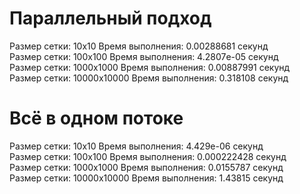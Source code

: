 # Параллельный подход
Размер сетки: 10x10 Время выполнения: 0.00288681 секунд  
Размер сетки: 100x100 Время выполнения: 4.2807e-05 секунд  
Размер сетки: 1000x1000 Время выполнения: 0.00887991 секунд  
Размер сетки: 10000x10000 Время выполнения: 0.318108 секунд  

# Всё в одном потоке
Размер сетки: 10x10 Время выполнения: 4.429e-06 секунд  
Размер сетки: 100x100 Время выполнения: 0.000222428 секунд  
Размер сетки: 1000x1000 Время выполнения: 0.0155787 секунд  
Размер сетки: 10000x10000 Время выполнения: 1.43815 секунд  